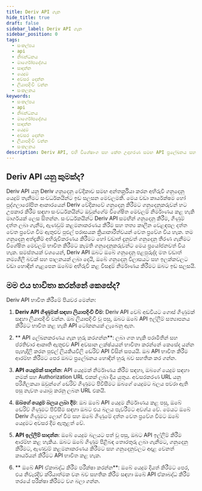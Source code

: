 ```yaml
---
title: Deriv API ගැන
hide_title: true
draft: false
sidebar_label: Deriv API ගැන
sidebar_position: 0
tags:
  - සංකල්පය
  - api
  - නිබන්ධනය
  - මාර්ගෝපදේශය
  - සාදන්න
  - යෙදුම
  - අවසර දෙන්න
  - ලියාපදිංචි වන්න
  - සංකලනය
keywords:
  - සංකල්පය
  - api
  - නිබන්ධනය
  - මාර්ගෝපදේශය
  - සාදන්න
  - යෙදුම
  - අවසර දෙන්න
  - ලියාපදිංචි වන්න
  - සංකලනය
description: Deriv API, එහි විශේෂාංග සහ කේත උදාහරණ සමඟ API ප්‍රලේඛනය සහ ඔබේ ගනුදෙනු යෙදුම ගොඩනැගීමට එය භාවිත කරන ආකාරය ගැන ඉගෙන ගන්න.
---
```


## Deriv API යනු කුමක්ද?

Deriv API යනු Deriv ගනුදෙනු වේදිකාව සමඟ අන්තර්ක්‍රියා කරන අභිරුචි ගනුදෙනු යෙදුම් තැනීමට සංවර්ධකයින්ට ඉඩ සලසන මෙවලමකි. මෙය වඩා කාර්යක්ෂම හෝ පුද්ගලාරෝපිත ආකාරයෙන් Deriv වේදිකාවේ ගනුදෙනු කිරීමට ගනුදෙනුකරුවන් හට උපකාර කිරීම සඳහා සංවර්ධකයින්ට ඔවුන්ගේම විශේෂිත මෙවලම් නිර්මාණය කළ හැකි මාර්ගයක් ලෙස සිතන්න. සංවර්ධකයින්ට Deriv API සමඟින් ගනුදෙනු කිරීම, ගිණුම් දත්ත ලබා ගැනීම, ඇණවුම් කළමනාකරණය කිරීම සහ තත්‍ය කාලීන වෙළඳපල දත්ත වෙත ප්‍රවේශ වීම ඇතුළුව පුළුල් පරාසයක ක්‍රියාකාරීත්වයන් වෙත ප්‍රවේශ විය හැක. තම ගනුදෙනු අත්දැකීම් අභිරුචිකරණය කිරීමට හෝ වඩාත් දැනුවත් ගනුදෙනු තීරණ ගැනීමට විශේෂිත මෙවලම් භාවිත කිරීමට කැමති ගනුදෙනුකරුවන්ට මෙය ප්‍රයෝජනවත් විය හැක. සමස්තයක් වශයෙන්, Deriv API ඔබට ඔබේ ගනුදෙනු පළපුරුද්ද මත වඩාත් නම්‍යශීලී බවක් සහ පාලනයක් ලබා දෙයි, ඔබේ ගනුදෙනු විලාසයට සහ ඉලක්කවලට වඩා හොඳින් ගැළපෙන ඔබේම අභිරුචි කළ විසඳුම් නිර්මාණය කිරීමට ඔබට ඉඩ සලසයි.

## මම එය භාවිතා කරන්නේ කෙසේද?

Deriv API භාවිත කිරීමේ පියවර මෙන්න:

1. **Deriv API ගිණුමක් සඳහා ලියාපදිංචි වීම**: Deriv API වෙබ් අඩවියට ගොස් ගිණුමක් සඳහා ලියාපදිංචි වන්න. ඔබ ලියාපදිංචි වූ පසු, ඔබට ඔබේ API ඉල්ලීම් සත්‍යාපනය කිරීමට භාවිත කළ හැකි API ටෝකනයක් ලැබෙනු ඇත.

2. \*\* API ලේඛනකරණය ගැන හුරු කරගන්න\*\*: ලබා ගත හැකි පරාමිතීන් සහ ප්රතිචාර ආකෘති ඇතුළුව API අවසාන ලක්ෂ්යයන් භාවිතා කරන්නේ කෙසේද යන්න පැහැදිලි කරන පුළුල් ලියකියවිලි ඩෙරිව් API විසින් සපයයි. ඔබ API භාවිත කිරීම ආරම්භ කිරීමට පෙර ඔබට ප්‍රලේඛනය හොඳින් හුරු බව සහතික කර ගන්න.

3. **API යෙදුමක් සාදන්න**: API යෙදුමක් නිර්මාණය කිරීම සඳහා, ඔබගේ යෙදුම සඳහා නමක් සහ Authorization URL එකක් ලබා දිය යුතුය. අවසරකරණ URL යනු පරිශීලකයා ඔවුන්ගේ ඩෙරිව් ගිණුමට පිවිසීමට ඔබගේ යෙදුමට බලය පවරා ඇති පසු නැවත යොමු කරනු ලබන URL එකයි.

4. **ඔබගේ යෙදුම බලය ලබා දීම**: ඔබ ඔබේ API යෙදුම නිර්මාණය කළ පසු, ඔබේ ඩෙරිව් ගිණුමට පිවිසීම සඳහා ඔබට එය බලය පැවරීමට අවශ්ය වේ. මෙයට ඔබේ Deriv ගිණුමට ලොග් වීම සහ ඔබේ ගිණුමේ දත්ත වෙත ප්‍රවේශ වීමට ඔබේ යෙදුමට අවසර දීම ඇතුළත් වේ.

5. **API ඉල්ලීම් සාදන්න**: ඔබේ යෙදුම බලයට පත් වූ පසු, ඔබට API ඉල්ලීම් කිරීම ආරම්භ කළ හැකිය. ඔබට ඔබේ ගිණුම පිළිබඳ තොරතුරු ලබා ගැනීමට, ගනුදෙනු කිරීමට, ඇණවුම් කළමනාකරණය කිරීමට සහ ගනුදෙනුවලට අදාළ වෙනත් කාර්යයන් කිරීමට API භාවිත කළ හැක.

6. \*\* ඔබේ API ඒකාබද්ධ කිරීම පරීක්ෂා කරන්න\*\*: ඔබේ යෙදුම දියත් කිරීමට පෙර, එය නිවැරදිව ක්රියාත්මක වන බව සහතික කිරීම සඳහා ඔබේ API ඒකාබද්ධ කිරීම තරයේ පරීක්ෂා කිරීමට වග බලා ගන්න.
